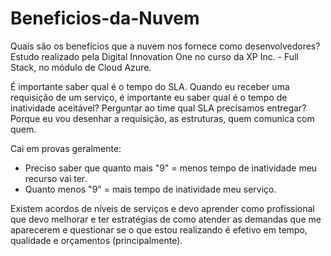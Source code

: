 # Beneficios-da-Nuvem
Quais são os benefícios que a nuvem nos fornece como desenvolvedores? Estudo realizado pela Digital Innovation One no curso da XP Inc. - Full Stack, no módulo de Cloud Azure.

É importante saber qual é o tempo do SLA. Quando eu receber uma requisição de um serviço, é importante eu saber qual é o tempo de inatividade aceitável? Perguntar ao time qual SLA precisamos entregar? Porque eu vou desenhar a requisição, as estruturas, quem comunica com quem.

Cai em provas geralmente:
  - Preciso saber que quanto mais "9" = menos tempo de inatividade meu recurso vai ter.
  - Quanto menos "9" = mais tempo de inatividade meu serviço.

Existem acordos de níveis de serviços e devo aprender como profissional que devo melhorar e ter estratégias de como atender as demandas que me aparecerem e questionar se o que estou realizando é efetivo em tempo, qualidade e orçamentos (principalmente).

